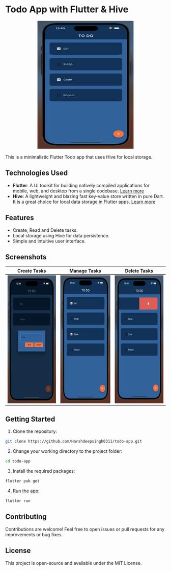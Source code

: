 # Todo App with Flutter & Hive

<p align='center'><img src="screenshots/read.png"  width="60%" height="400"></p>

This is a minimalistic Flutter Todo app that uses Hive for local storage.

## Technologies Used

- **Flutter**: A UI toolkit for building natively compiled applications for mobile, web, and desktop from a single codebase. [Learn more](https://flutter.dev/)
- **Hive**: A lightweight and blazing fast key-value store written in pure Dart. It is a great choice for local data storage in Flutter apps. [Learn more](https://pub.dev/packages/hive)

## Features

- Create, Read and Delete tasks.
- Local storage using Hive for data persistence.
- Simple and intuitive user interface.

## Screenshots

| Create Tasks | Manage Tasks  | Delete Tasks |
| -------- | --------- | ------- |
| <img src="screenshots/create.png" width="100%" height="400"> | <img src="screenshots/read.png" width="100%" height="400"> | <img src="screenshots/delete.png" width="100%" height="400"> |


## Getting Started

1. Clone the repository:

```bash
git clone https://github.com/Harshdeepsingh0311/todo-app.git
```
2. Change your working directory to the project folder:
```bash
cd todo-app
```

3. Install the required packages:
```bash
flutter pub get
```

4. Run the app:
```bash
flutter run
```

## Contributing
Contributions are welcome! Feel free to open issues or pull requests for any improvements or bug fixes.


## License
This project is open-source and available under the MIT License.